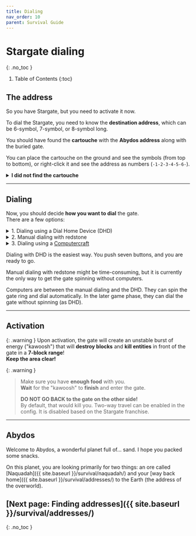 ```yaml
---
title: Dialing
nav_order: 10
parent: Survival Guide
---
```


# Stargate dialing
{: .no_toc }

1. Table of Contents
{:toc}

## The address

So you have Stargate, but you need to activate it now.

To dial the Stargate, you need to know the **destination address**, which can be 6-symbol, 7-symbol, or 8-symbol long.
<!-- TODO: add link to address length explanation -->
You should have found the **cartouche** with the **Abydos address** along with the buried gate.

You can place the cartouche on the ground and see the symbols (from top to bottom),
or right-click it and see the address as numbers (`-1-2-3-4-5-6-`).

<details markdown="block">
<summary><b>I did not find the cartouche</b></summary>

That could happen if you did not find the sealed [Alpha gate]({{ site.baseurl }}/structures/stargates/#buried-stargate)
and instead found the [Beta gate]({{ site.baseurl }}/structures/stargates/#terra-gate-the-beta-gate) 
or other gate structure (a Stargate pedestal added by a datapack, for example).

In that case, here is an image of a cartouche with the Abydos address.

![Cartouche with the Abydoss address]({{ site.baseurl }}/assets/img/survival/cartouche_abydos_address.png)

Its number representation is `-26-6-14-31-11-29-`.

</details>

___


## Dialing

Now, you should decide **how you want to dial** the gate.  
There are a few options:
<details markdown="block">
<summary id="dialing-using-a-dial-home-device-dhd">1. Dialing using a Dial Home Device (DHD)</summary>

### Dialing using a Dial Home Device (DHD)

![DHD GUI]({{ site.baseurl }}/assets/img/survival/dhd_gui.png)

First, place down the gate, and then place DHD anywhere near it.
The DHD should be able to connect to the gate within a 16-block range.

Right-click the DHD and enter the address (the order of the numbers matters).
Finally, click the big red button in the middle to encode the Point of Origin and activate the gate.

</details>

<details markdown="block">
<summary id="manual-dialing-with-redstone">2. Manual dialing with redstone</summary>

### Manual dialing with redstone

Stargate reacts to the redstone signal.  
When you place the gate, note the symbol under the top chevron, that is, the Point of Origin (PoO).
You will need it later.

|       Signal strength        |         Action          |
|:----------------------------:|:-----------------------:|
|              0               |         Nothing         |
|      less or equal to 6      | Anti-clockwise rotation |
|      more or equal to 7      |   Clockwise rotation    |
|         equal to 15          |      Open chevron       |
|     change from 15 to 0      |      Close chevron      |

To dial the Stargate with redstone,
use signals to **spin the ring** and position the desired **symbol** under the **top chevron**.
You can see the symbols and their order on the **cartouche**.
Once the symbol is in place, use signal strength **15** to **open the chevron** and then cut the signal (change from 15 to 0) to **close the chevron**.
This way, the symbol will be **encoded**, and the next chevron will light up.
You can proceed to the next symbol.

If you accidentally encoded a **wrong symbol**, you can encode the **Point of Origin** anytime,
resetting the gate (as the encoded address will be invalid).

Once you encode **all symbols** from the address, encode the **Point of Origin**, activating the Stargate.

![Manual redstone dialing setup]({{ site.baseurl }}/assets/img/survival/redstone_dialing.png)

</details>

<details markdown="block">
<summary id="dialing-with-computercraft">3. Dialing using a <a href="https://tweaked.cc/" target="_blank">Computercraft</a></summary>

### Dialing with computercraft

First, you will need a way to connect the computer to the Stargate.
"Interfaces" act as computer peripherals (you can use any computer basic/advanced).

You can craft a basic interface with 4 iron ingots, 2 gold ingots, 2 copper ingots, and one redstone.

![Crafting a basic interface]({{ site.baseurl }}/assets/img/survival/basic_interface_crafting.png)

![Stargate setup with computer and interface]({{ site.baseurl }}/assets/img/survival/gate_interface_setup.png)

Place the interface **facing the gate**,
ensuring that the **black side** is facing **away** from the gate.
The interface can be placed anywhere on the gate.
Then, place the computer next to the interface.

The last thing you need is a **program** that will dial the gate.
The minimal example follows.
You can also check this [repository](https://github.com/Povstalec/StargateJourney-ComputerCraft-Programs) for more examples
or more complex [scripts created by the community]({{ site.baseurl }}/#computercraft-scripts).

Let's make a minimal example of a program dialing the gate with the hardcoded address.  
To create a script, open the computer, enter the command `edit dial.lua`, and press `Enter`,
opening the editor where you can write code.  
Text after `--` is a comment.  
This example is meant for a **Milky Way Stargate** and a **basic interface**.
```lua
-- find the connected peripheral basic_interface
interface = peripheral.find("basic_interface")

-- make sure that the address ends with the PoO (zero)
address = {26, 6, 14, 31, 11, 29, 0} -- Abydos address as example

-- this three commands will reset the gate
-- clear currently encoded symbols
interface.disconnectStargate()
-- close chevron if its open 
interface.closeChevron() 
-- clear symbol if it got encoded by closing the chevron
interface.disconnectStargate() 

-- now loop through the address and encode each symbol
for _, symbol in pairs(address) do
    -- tell the gate that it should spin the ring and position the symbol under the top chevron
    interface.rotateClockwise(symbol)
    -- now we need to wait for the gate to finish the rotation
    while (not interface.isCurrentSymbol(symbol)) do
        sleep(0) -- we do not want to do anything while waiting
    end
    
    sleep(1)
    interface.openChevron()
    sleep(1)
    -- you can either explicitly call encodeChevron as follows
    -- or skip it and the encoding will take place automatically on closeChevron
    -- that's the difference between three-phase encoding and two-phase encoding
    -- it's really just aesthetics
    interface.encodeChevron()
    sleep(1)
    interface.closeChevron()
    sleep(1)
end
```

And that's it: save the script, close the editor, and run it.  
> Press sequentially `Ctrl`, `Enter`, `Ctrl`, `right arrow →`, `Enter`,  
> and enter the command `dial` (the script's name).

The gate should now start dialing the address from the script.

If you see an error, check the spelling of the script and the [common errors section]({{ site.baseurl }}/computercraft/common_errors).

</details>


Dialing with DHD is the easiest way.
You push seven buttons, and you are ready to go.

Manual dialing with redstone might be time-consuming,
but it is currently the only way to get the gate spinning without computers.

Computers are between the manual dialing and the DHD.
They can spin the gate ring and dial automatically.
In the later game phase, they can dial the gate without spinning (as DHD).

___

## Activation

{: .warning }
Upon activation, the gate will create an unstable burst of energy ("kawoosh")
that will **destroy blocks** and **kill entities** in front of the gate in a **7-block range**!  
**Keep the area clear!**

{: .warning }
> Make sure you have **enough food** with you.  
> **Wait** for the "kawoosh" to **finish** and enter the gate.
>
> **DO NOT GO BACK to the gate on the other side!**  
> By default, that would kill you.
> Two-way travel can be enabled in the config.
> It is disabled based on the Stargate franchise.

___

## Abydos
Welcome to Abydos, a wonderful planet full of... sand. I hope you packed some snacks.

On this planet, you are looking primarily for two things:
an ore called [Naquadah]({{ site.baseurl }}/survival/naquadah/) 
and your [way back home]({{ site.baseurl }}/survival/addresses/) to the Earth (the address of the overworld).

## [Next page: Finding addresses]({{ site.baseurl }}/survival/addresses/)
{: .no_toc }
